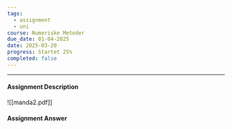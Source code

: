 ```yaml
---
tags:
  - assignment
  - uni
course: Numeriske Metoder
due_date: 01-04-2025
date: 2025-03-20
progress: Startet 25%
completed: false
---
```

--- 
#### Assignment Description
![[manda2.pdf]]

#### Assignment Answer
